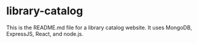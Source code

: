 # library-catalog
This is the README.md file for a library catalog website. It uses MongoDB, ExpressJS, React, and node.js.
